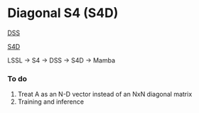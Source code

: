 # Diagonal S4 (S4D)

[DSS](https://arxiv.org/pdf/2203.14343)

[S4D](https://arxiv.org/pdf/2206.11893)

LSSL -> S4 -> DSS -> S4D -> Mamba

<!-- ### To do
1. Verify S4D kernel
2. S4D layer using hippo and kernel -->

### To do
1. Treat A as an N-D vector instead of an NxN diagonal matrix
2. Training and inference